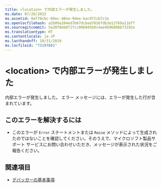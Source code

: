 ```yaml
---
title: <location> で内部エラーが発生しました。
ms.date: 07/20/2015
ms.assetid: 0af78cbc-89ec-40ea-9dee-bac9f2cb7c1e
ms.openlocfilehash: a2b09a204ed7b67dcbad7816fdb3e12769a11bff
ms.sourcegitcommit: 5a28f8eb071fcc09b045b0c4ae4b96898673192e
ms.translationtype: HT
ms.contentlocale: ja-JP
ms.lasthandoff: 10/31/2019
ms.locfileid: "73197681"
---
```

# <a name="internal-error-happened-at-location"></a>\<location> で内部エラーが発生しました
内部エラーが発生しました。 エラー メッセージには、エラーが発生した行が含まれています。  
  
## <a name="to-correct-this-error"></a>このエラーを解決するには  
  
- このエラーが `Error` ステートメントまたは `Raise` メソッドによって生成されたのではないことを確認してください。そのうえで、マイクロソフト製品サポート サービスにお問い合わせいただき、メッセージが表示された状況をご報告ください。  
  
## <a name="see-also"></a>関連項目

- [デバッガーの基本事項](/visualstudio/debugger/debugger-feature-tour)
